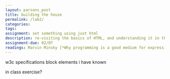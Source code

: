 ```yaml
---  
layout: parsons_post  
title: building the house 
permalink: /lab2/  
categories:   
tags:  
assignment: set something using just html
description: re-visiting the basics of HTML, and understanding it in the context of web history.
assignment-due: 02/07
readings: Marvin Minsky [*Why programming is a good medium for expressing poorly understood and sloppily-formulated ideas*](http://worrydream.com/refs/Minsky%20-%20Why%20programming%20is%20a%20good%20medium%20for%20expressing%20poorly%20understood%20and%20sloppily-formulated%20ideas.pdf)
---  
```



w3c specifications
block elements i have known

in class exercise?
